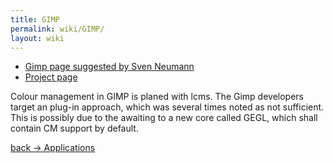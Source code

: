 ```yaml
---
title: GIMP
permalink: wiki/GIMP/
layout: wiki
---
```


-   [Gimp page suggested by Sven
    Neumann](http://bugzilla.gnome.org/show_bug.cgi?id=78265)
-   [Project page](http://www.gimp.org)

Colour management in GIMP is planed with lcms. The Gimp developers
target an plug-in approach, which was several times noted as not
sufficient. This is possibly due to the awaiting to a new core called
GEGL, which shall contain CM support by default.

[back -&gt; Applications](/wiki/Applications "wikilink")
